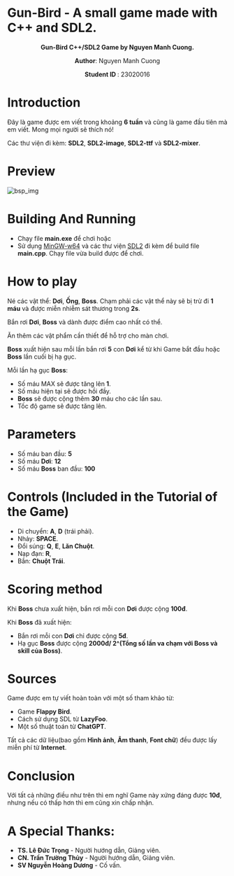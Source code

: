 # Gun-Bird - A small game made with C++ and SDL2.
<p align="center">
    <strong> Gun-Bird C++/SDL2 Game by Nguyen Manh Cuong. </strong>
</p>
<p align="center">
 <strong>Author</strong>: Nguyen Manh Cuong
</p>
<p align="center">
 <strong> Student ID </strong>: 23020016
</p>

# Introduction
Đây là game được em viết trong khoảng **6 tuần** và cũng là game đầu tiên mà em viết. Mong mọi người sẽ thích nó!

Các thư viện đi kèm: **SDL2**, **SDL2-image**, **SDL2-ttf** và **SDL2-mixer**.

# Preview
![bsp_img](https://i.imgur.com/mIDEP4W.png)
# Building And Running
  - Chạy file **main.exe** để chơi hoặc
  - Sử dụng [MinGW-w64](https://www.mingw-w64.org/) và các thư viện [SDL2](https://www.libsdl.org/) đi kèm để build file **main.cpp**. Chạy file vừa build được để chơi.
# How to play
Né các vật thể: **Dơi**, **Ống**, **Boss**. Chạm phải các vật thể này sẽ bị trừ đi **1 máu** và được miễn nhiễm sát thương trong **2s**.

Bắn rơi **Dơi**, **Boss** và dành được điểm cao nhất có thể.

Ăn thêm các vật phẩm cần thiết để hỗ trợ cho màn chơi.

**Boss** xuất hiện sau mỗi lần bắn rơi **5** con **Dơi** kể từ khi Game bắt đầu hoặc **Boss** lần cuối bị hạ gục.

Mỗi lần hạ gục **Boss**:
  - Số máu MAX sẽ được tăng lên **1**.
  - Số máu hiện tại sẽ được hồi đầy.
  - **Boss** sẽ được cộng thêm **30** máu cho các lần sau.
  - Tốc độ game sẽ được tăng lên.
# Parameters
  - Số máu ban đầu: **5**
  - Số máu **Dơi**: **12**
  - Số máu **Boss** ban đầu: **100**
# Controls (Included in the Tutorial of the Game)
  - Di chuyển: **A**, **D** (trái phải).
  - Nhảy: **SPACE**.
  - Đổi súng: **Q**, **E**, **Lăn Chuột**.
  - Nạp đạn: **R**,
  - Bắn: **Chuột Trái**.
# Scoring method
Khi **Boss** chưa xuất hiện, bắn rơi mỗi con **Dơi** được cộng **100đ**.

Khi **Boss** đã xuất hiện:
  - Bắn rơi mỗi con **Dơi** chỉ được cộng **5đ**.
  - Hạ gục **Boss** được cộng **2000đ/ 2^(Tổng số lần va chạm với Boss và skill của Boss)**.
# Sources
Game được em tự viết hoàn toàn với một số tham khảo từ:
  - Game **Flappy Bird**.
  - Cách sử dụng SDL từ **LazyFoo**.
  - Một số thuật toán từ **ChatGPT**.

Tất cả các dữ liệu(bao gồm **Hình ảnh**, **Âm thanh**, **Font chữ**) đều được lấy miễn phí từ **Internet**.
# Conclusion
Với tất cả những điều như trên thì em nghĩ Game này xứng đáng được **10đ**, nhưng nếu có thấp hơn thì em cũng xin chấp nhận. 
# A Special Thanks:
- **TS. Lê Đức Trọng** - Người hướng dẫn, Giảng viên.
- **CN. Trần Trường Thủy** - Người hướng dẫn, Giảng viên.
- **SV Nguyễn Hoàng Dương** - Cố vấn.